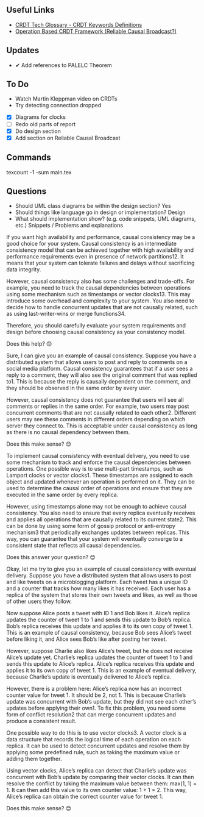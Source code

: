 ## Useful Links
* [CRDT Tech Glossary - CRDT Keywords Definitions](https://crdt.tech/glossary)
* [Operation Based CRDT Framework (Reliable Causal Broadcast?)](http://krasserm.github.io/2016/10/19/operation-based-crdt-framework/)


## Updates
- ✔ Add references to PALELC Theorem

## To Do
- Watch Martin Kleppman video on CRDTs
- Try detecting connection dropped 
- [x] Diagrams for clocks 
- [ ] Redo old parts of report
- [x] Do design section
- [x] Add section on Reliable Causal Broadcast 

## Commands
texcount -1 -sum main.tex

## Questions 
- Should UML class diagrams be within the design section? Yes
- Should things like language go in design or implementation? Design
- What should implementation show? (e.g. code snippets, UML diagrams, etc.) Snippets / Problems and explanations


If you want high availability and performance, causal consistency may be a good choice for your system. Causal consistency is an intermediate consistency model that can be achieved together with high availability and performance requirements even in presence of network partitions12. It means that your system can tolerate failures and delays without sacrificing data integrity.

However, causal consistency also has some challenges and trade-offs. For example, you need to track the causal dependencies between operations using some mechanism such as timestamps or vector clocks13. This may introduce some overhead and complexity to your system. You also need to decide how to handle concurrent updates that are not causally related, such as using last-writer-wins or merge functions34.

Therefore, you should carefully evaluate your system requirements and design before choosing causal consistency as your consistency model.

Does this help? 😊

Sure, I can give you an example of causal consistency. Suppose you have a distributed system that allows users to post and reply to comments on a social media platform. Causal consistency guarantees that if a user sees a reply to a comment, they will also see the original comment that was replied to1. This is because the reply is causally dependent on the comment, and they should be observed in the same order by every user.

However, causal consistency does not guarantee that users will see all comments or replies in the same order. For example, two users may post concurrent comments that are not causally related to each other2. Different users may see these comments in different orders depending on which server they connect to. This is acceptable under causal consistency as long as there is no causal dependency between them.

Does this make sense? 😊

To implement causal consistency with eventual delivery, you need to use some mechanism to track and enforce the causal dependencies between operations. One possible way is to use multi-part timestamps, such as Lamport clocks or vector clocks1. These timestamps are assigned to each object and updated whenever an operation is performed on it. They can be used to determine the causal order of operations and ensure that they are executed in the same order by every replica.

However, using timestamps alone may not be enough to achieve causal consistency. You also need to ensure that every replica eventually receives and applies all operations that are causally related to its current state2. This can be done by using some form of gossip protocol or anti-entropy mechanism3 that periodically exchanges updates between replicas. This way, you can guarantee that your system will eventually converge to a consistent state that reflects all causal dependencies.

Does this answer your question? 😊

Okay, let me try to give you an example of causal consistency with eventual delivery. Suppose you have a distributed system that allows users to post and like tweets on a microblogging platform. Each tweet has a unique ID and a counter that tracks how many likes it has received. Each user has a replica of the system that stores their own tweets and likes, as well as those of other users they follow.

Now suppose Alice posts a tweet with ID 1 and Bob likes it. Alice’s replica updates the counter of tweet 1 to 1 and sends this update to Bob’s replica. Bob’s replica receives this update and applies it to its own copy of tweet 1. This is an example of causal consistency, because Bob sees Alice’s tweet before liking it, and Alice sees Bob’s like after posting her tweet.

However, suppose Charlie also likes Alice’s tweet, but he does not receive Alice’s update yet. Charlie’s replica updates the counter of tweet 1 to 1 and sends this update to Alice’s replica. Alice’s replica receives this update and applies it to its own copy of tweet 1. This is an example of eventual delivery, because Charlie’s update is eventually delivered to Alice’s replica.

However, there is a problem here: Alice’s replica now has an incorrect counter value for tweet 1. It should be 2, not 1. This is because Charlie’s update was concurrent with Bob’s update, but they did not see each other’s updates before applying their own1. To fix this problem, you need some form of conflict resolution2 that can merge concurrent updates and produce a consistent result.

One possible way to do this is to use vector clocks3. A vector clock is a data structure that records the logical time of each operation on each replica. It can be used to detect concurrent updates and resolve them by applying some predefined rule, such as taking the maximum value or adding them together.

Using vector clocks, Alice’s replica can detect that Charlie’s update was concurrent with Bob’s update by comparing their vector clocks. It can then resolve the conflict by taking the maximum value between them: max(1, 1) = 1. It can then add this value to its own counter value: 1 + 1 = 2. This way, Alice’s replica can obtain the correct counter value for tweet 1.

Does this make sense? 😊